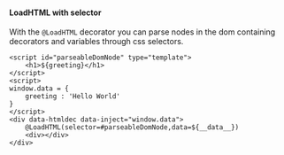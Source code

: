 #### LoadHTML with selector

With the ```@LoadHTML``` decorator you can parse nodes in the dom containing decorators and variables through css selectors.
````
<script id="parseableDomNode" type="template">
    <h1>${greeting}</h1>
</script>
<script>
window.data = {
    greeting : 'Hello World'
}
</script>
<div data-htmldec data-inject="window.data">
    @LoadHTML(selector=#parseableDomNode,data=${__data__})
    <div></div>
</div>
````